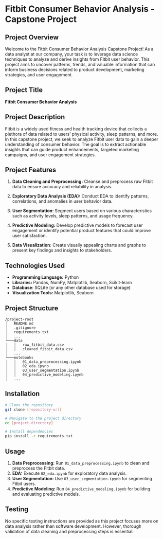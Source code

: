 # Fitbit Consumer Behavior Analysis - Capstone Project

## Project Overview

Welcome to the Fitbit Consumer Behavior Analysis Capstone Project! As a data analyst at our company, your task is to leverage data science techniques to analyze and derive insights from Fitbit user behavior. This project aims to uncover patterns, trends, and valuable information that can inform business decisions related to product development, marketing strategies, and user engagement.

## Project Title

**Fitbit Consumer Behavior Analysis**

## Project Description

Fitbit is a widely used fitness and health tracking device that collects a plethora of data related to users' physical activity, sleep patterns, and more. In this capstone project, we seek to analyze Fitbit user data to gain a deeper understanding of consumer behavior. The goal is to extract actionable insights that can guide product enhancements, targeted marketing campaigns, and user engagement strategies.

## Project Features

1. **Data Cleaning and Preprocessing:** Cleanse and preprocess raw Fitbit data to ensure accuracy and reliability in analysis.

2. **Exploratory Data Analysis (EDA):** Conduct EDA to identify patterns, correlations, and anomalies in user behavior data.

3. **User Segmentation:** Segment users based on various characteristics such as activity levels, sleep patterns, and usage frequency.

4. **Predictive Modeling:** Develop predictive models to forecast user engagement or identify potential product features that could improve user satisfaction.

5. **Data Visualization:** Create visually appealing charts and graphs to present key findings and insights to stakeholders.

## Technologies Used

- **Programming Language:** Python
- **Libraries:** Pandas, NumPy, Matplotlib, Seaborn, Scikit-learn
- **Database:** SQLite (or any other database used for storage)
- **Visualization Tools:** Matplotlib, Seaborn

## Project Structure

```plaintext
/project-root
│   README.md
│   .gitignore
│   requirements.txt
│   ...
└───data
│   │   raw_fitbit_data.csv
│   │   cleaned_fitbit_data.csv
│   ...
└───notebooks
│   │   01_data_preprocessing.ipynb
│   │   02_eda.ipynb
│   │   03_user_segmentation.ipynb
│   │   04_predictive_modeling.ipynb
│   ...
```

## Installation

```bash
# Clone the repository
git clone [repository-url]

# Navigate to the project directory
cd [project-directory]

# Install dependencies
pip install -r requirements.txt
```

## Usage

1. **Data Preprocessing:** Run `01_data_preprocessing.ipynb` to clean and preprocess the Fitbit data.
2. **EDA:** Execute `02_eda.ipynb` for exploratory data analysis.
3. **User Segmentation:** Use `03_user_segmentation.ipynb` for segmenting Fitbit users.
4. **Predictive Modeling:** Run `04_predictive_modeling.ipynb` for building and evaluating predictive models.

## Testing

No specific testing instructions are provided as this project focuses more on data analysis rather than software development. However, thorough validation of data cleaning and preprocessing steps is essential.

